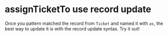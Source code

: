 # assignTicketTo use record update

Once you pattern matched the record from `Ticket` and named it with `as`, the best way to update it is with the record update syntax.
Try it out!
